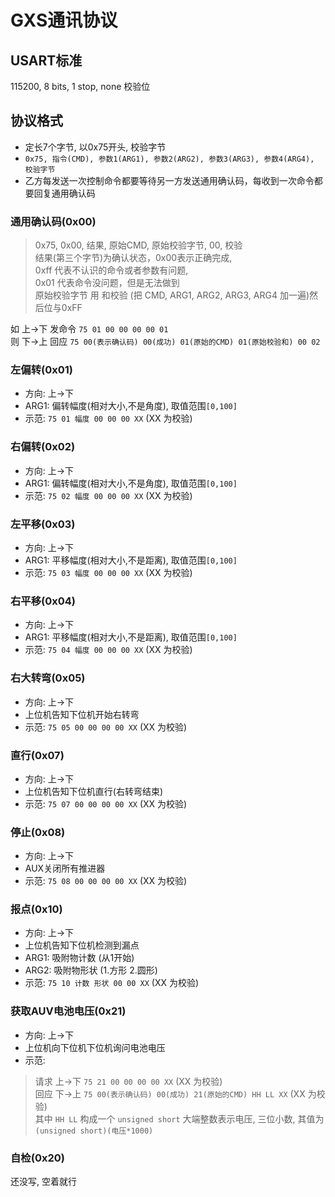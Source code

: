 # GXS通讯协议

## USART标准

115200, 8 bits, 1 stop, none 校验位

## 协议格式

- 定长7个字节, 以0x75开头, 校验字节
- `0x75, 指令(CMD), 参数1(ARG1), 参数2(ARG2), 参数3(ARG3), 参数4(ARG4), 校验字节`
- 乙方每发送一次控制命令都要等待另一方发送通用确认码，每收到一次命令都要回复通用确认码

### 通用确认码(0x00)

> 0x75, 0x00, 结果, 原始CMD, 原始校验字节, 00, 校验  
> 结果(第三个字节)为确认状态，0x00表示正确完成,  
> 0xff 代表不认识的命令或者参数有问题,  
> 0x01 代表命令没问题，但是无法做到  
> 原始校验字节 用 和校验 (把 CMD, ARG1, ARG2, ARG3, ARG4 加一遍)然后位与0xFF

如 上->下 发命令 `75 01 00 00 00 00 01`  
则 下->上 回应 `75 00(表示确认码) 00(成功) 01(原始的CMD) 01(原始校验和) 00 02`

### 左偏转(0x01)

- 方向: 上->下
- ARG1: 偏转幅度(相对大小,不是角度), 取值范围`[0,100]`
- 示范: `75 01 幅度 00 00 00 XX` (XX 为校验)

### 右偏转(0x02)

- 方向: 上->下
- ARG1: 偏转幅度(相对大小,不是角度), 取值范围`[0,100]`
- 示范: `75 02 幅度 00 00 00 XX` (XX 为校验)

### 左平移(0x03)

- 方向: 上->下
- ARG1: 平移幅度(相对大小,不是距离), 取值范围`[0,100]`
- 示范: `75 03 幅度 00 00 00 XX` (XX 为校验)

### 右平移(0x04)

- 方向: 上->下
- ARG1: 平移幅度(相对大小,不是距离), 取值范围`[0,100]`
- 示范: `75 04 幅度 00 00 00 XX` (XX 为校验)

### 右大转弯(0x05)

- 方向: 上->下
- 上位机告知下位机开始右转弯
- 示范: `75 05 00 00 00 00 XX` (XX 为校验)

### 直行(0x07)

- 方向: 上->下
- 上位机告知下位机直行(右转弯结束)
- 示范: `75 07 00 00 00 00 XX` (XX 为校验)

### 停止(0x08)

- 方向: 上->下
- AUX关闭所有推进器
- 示范: `75 08 00 00 00 00 XX` (XX 为校验)

### 报点(0x10)

- 方向: 上->下
- 上位机告知下位机检测到漏点
- ARG1: 吸附物计数 (从1开始)
- ARG2: 吸附物形状 (1.方形 2.圆形)
- 示范: `75 10 计数 形状 00 00 XX` (XX 为校验)

### 获取AUV电池电压(0x21)

- 方向: 上->下
- 上位机向下位机下位机询问电池电压
- 示范:

> 请求 上->下 `75 21 00 00 00 00 XX` (XX 为校验)  
> 回应 下->上 `75 00(表示确认码) 00(成功) 21(原始的CMD) HH LL XX` (XX 为校验)  
> 其中 `HH LL` 构成一个 `unsigned short` 大端整数表示电压, 三位小数, 其值为 `(unsigned short)(电压*1000)`

### 自检(0x20)

还没写, 空着就行
